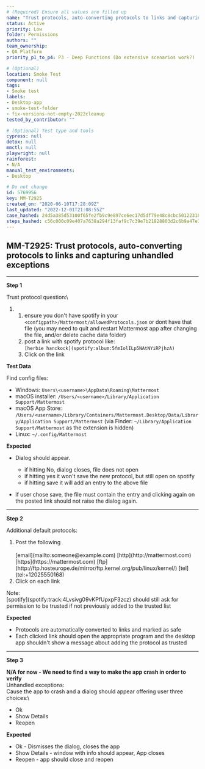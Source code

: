 ```yaml
---
# (Required) Ensure all values are filled up
name: "Trust protocols, auto-converting protocols to links and capturing unhandled exceptions"
status: Active
priority: Low
folder: Permissions
authors: ""
team_ownership:
- QA Platform
priority_p1_to_p4: P3 - Deep Functions (Do extensive scenarios work?)

# (Optional)
location: Smoke Test
component: null
tags:
- Smoke test
labels:
- Desktop-app
- smoke-test-folder
- fix-versions-not-empty-2022cleanup
tested_by_contributor: ""

# (Optional) Test type and tools
cypress: null
detox: null
mmctl: null
playwright: null
rainforest:
- N/A
manual_test_environments:
- Desktop

# Do not change
id: 5769956
key: MM-T2925
created_on: "2020-06-10T17:28:09Z"
last_updated: "2022-12-01T21:08:55Z"
case_hashed: 24d5a385d53100f65fe2fb9c9e897ce6ec17d5df79e48c8cbc5012231878ca5fe56e8a9a7357b7617b6cca54a1253558
steps_hashed: c56c000c09e407a7638a294f13faf9c7c39e7b21828803d2c6b9a47e1a8fa0eb8f9af865e22826fcb56afe5050014b87
---
```


<!-- (Auto-generated) Based on frontmatter's "key" and "name" -->

## MM-T2925: Trust protocols, auto-converting protocols to links and capturing unhandled exceptions

---

**Step 1**

Trust protocol question:\\

1.
   1. ensure you don't have spotify in your `<configpath>/Mattermost/allowedProtocols.json` or dont have that file (you may need to quit and restart Mattermost app after changing the file, and/or delete cache data folder)
   2. post a link with spotify protocol like:\
      `[herbie hanckock](spotify:album:5fmIolILp5NAtNYiRPjhzA)`
   3. Click on the link

**Test Data**

Find ​config files:

- Windows: `Users\<username>\AppData\Roaming\Mattermost`
- macOS installer: `/Users/<username>/Library/Application Support/Mattermost`
- macOS App Store: `/Users/<username>/Library/Containers/Mattermost.Desktop/Data/Library/Application Support/Mattermost` (via Finder: `~/Library/Application Support/Mattermost` as the extension is hidden)
- Linux: `~/.config/Mattermost`

**Expected**

- Dialog should appear.

  - if hitting No, dialog closes, file does not open
  - if hitting yes it won't save the new protocol, but still open on spotify
  - if hitting save it will add an entry to the above file

- if user chose save, the file must contain the entry and clicking again on the posted link should not raise the dialog again.

---

**Step 2**

Additional default protocols:

1. Post the following\
   \
   \[email]\(mailto:someone\@example.com) \[http]\(http\://mattermost.com) \[https]\(https\://mattermost.com) \[ftp]\(http\://ftp.hosteurope.de/mirror/ftp.kernel.org/pub/linux/kernel/) \[tel]\(tel:+12025550168)
2. Click on each link

Note:\
\[spotify]\(spotify:track:4Lvsivg09vKPfUpxpF3zcz) should still ask for permission to be trusted if not previously added to the trusted list

**Expected**

- Protocols are automatically converted to links and marked as safe
- Each clicked link should open the appropriate program and the desktop app shouldn't show a message about adding the protocol as trusted

---

**Step 3**

**N/A for now - We need to find a way to make the app crash in order to verify**\
Unhandled exceptions:\
Cause the app to crash and a dialog should appear offering user three choices:\\

- Ok
- Show Details
- Reopen

**Expected**

- Ok - Dismisses the dialog, closes the app
- Show Details - window with info should appear, App closes
- Reopen - app should close and reopen
